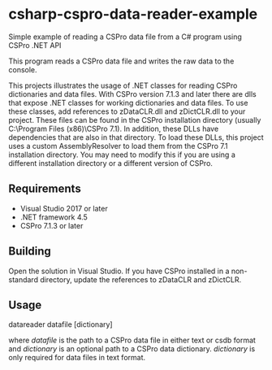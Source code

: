 # csharp-cspro-data-reader-example
Simple example of reading a CSPro data file from a C# program using CSPro .NET API

This program reads a CSPro data file and writes the raw data to the console.

This projects illustrates the usage of .NET classes for reading CSPro dictionaries and data files. With CSPro version 7.1.3 and later there are dlls that expose .NET classes for working dictionaries and data files. To use these classes, add references to zDataCLR.dll and zDictCLR.dll to your project. These files can be found in the CSPro installation directory (usually C:\Program Files (x86)\CSPro 7.1). In addition, these DLLs have dependencies that are also in that directory. To load these DLLs, this project uses a custom AssemblyResolver to load them from the CSPro 7.1 installation directory. You may need to modify this if you are using a different installation directory or a different version of CSPro.

## Requirements
- Visual Studio 2017 or later
- .NET framework 4.5
- CSPro 7.1.3 or later

## Building
Open the solution in Visual Studio. If you have CSPro installed in a non-standard directory, update the references to zDataCLR and zDictCLR.

## Usage
datareader datafile [dictionary]

where *datafile* is the path to a CSPro data file in either text or csdb format and *dictionary* is an optional path to a CSPro data dictionary. *dictionary* is only required for data files in text format.






